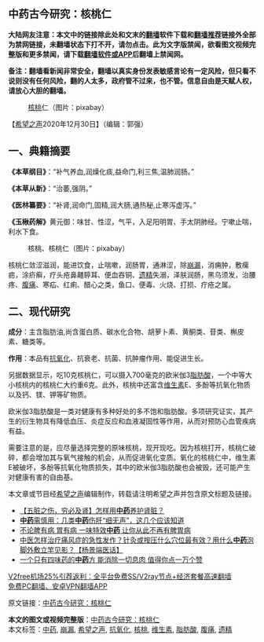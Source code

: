 <h2>中药古今研究：核桃仁</h2> <p class="notice"><b>大陆网友注意：本文中的链接除此处和文末的<a href="https://github.com/bannedbook/fanqiang" >翻墙</a>软件下载和<a href="https://github.com/killgcd/justmysocks/blob/master/README.md">翻墙推荐</a>链接外全部为禁网链接，未翻墙状态下打不开，请勿点击。此为文字版禁闻，欲看图文视频完整版和更多禁闻，请下载<a href="https://github.com/bannedbook/fanqiang">翻墙软件或APP</a>后翻墙上禁闻网。</p><p>备注：翻墙看新闻非常安全，翻墙以真实身份发表敏感言论有一定风险，但只看不说则没有任何风险，翻的人太多，政府管不过来，也不管。信息自由是天赋人权，请放心大胆的翻墙。</b></p>  <div class="entry"> <figure> <p><figcaption><a href="https://www.bannedbook.org/bnews/tag/%e6%a0%b8%e6%a1%83/" class="st_tag internal_tag" rel="tag" title="标签 核桃 下的日志">核桃</a>仁（图片：pixabay）</figcaption></figure> <p>【<span class='wp_keywordlink_affiliate'><a href="https://www.soundofhope.org" title="希望之声" target="_blank">希望之声</a></span>2020年12月30日】（编辑：郭强）</p> <h2>一、典籍摘要</h2> <p><strong>《本草纲目》</strong>：“补气养血,润燥化痰,益命门,利三焦,温肺润肠。”</p> <p><strong>《本草从新》</strong>：“治萎,强阴。”</p> <p><strong>《医林纂要》</strong>：“补肾,润命门,固精,润大肠,通热秘,止寒泻虚泻。”</p>  <p><strong>《玉楸药解》</strong>黄元御：味甘、性涩，气平，入足阳明胃、手太阴肺经。宁嗽止喘，利水下食。</p> <figure><figcaption>核桃、核桃仁（图片：pixabay）</figcaption></figure> <p>核桃仁敛涩滋润，能进饮食，止喘嗽，润肠胃，通淋涩，除<a href="https://www.bannedbook.org/bnews/tag/%E5%B4%A9%E6%BC%8F/" class="st_tag internal_tag" rel="tag" title="标签 崩漏 下的日志">崩漏</a>，消痈肿，敷瘰疬，涂疥癣，疗头疮鼻齄聤耳、便血吞铜、<a href="https://www.bannedbook.org/bnews/tag/%e9%81%97%e7%b2%be/" class="st_tag internal_tag" rel="tag" title="标签 遗精 下的日志">遗精</a>失溺，泽肤润肠，黑乌须发，治腰疼、<a href="https://www.bannedbook.org/bnews/tag/%e8%85%b9%e7%97%9b/" class="st_tag internal_tag" rel="tag" title="标签 腹痛 下的日志">腹痛</a>、寒疝、红痢、醋心之类，鱼口、便毒、火烧、打损、疔疮之属。</p> <h2>二、现代研究</h2> <p><strong>成分</strong>：主含脂肪油,尚含蛋白质、碳水化合物、胡萝卜素、黄酮类、苷类、槲皮素、糖类等。</p> <p><strong>作用</strong>：本品有<a href="https://www.bannedbook.org/bnews/tag/%E6%8A%97%E6%B0%A7%E5%8C%96/" class="st_tag internal_tag" rel="tag" title="标签 抗氧化 下的日志">抗氧化</a>、抗衰老、抗菌、抗肿瘤作用、能促进生长。</p>  <p>另据数据显示，吃10克核桃仁，可以摄入700毫克的欧米伽3<a href="https://www.bannedbook.org/bnews/tag/%E8%84%82%E8%82%AA%E9%85%B8/" class="st_tag internal_tag" rel="tag" title="标签 脂肪酸 下的日志">脂肪酸</a>，一个中等大小核桃内的核桃仁大约重6克。此外，核桃中还富含<a href="https://www.bannedbook.org/bnews/tag/%E7%BB%B4%E7%94%9F%E7%B4%A0/" class="st_tag internal_tag" rel="tag" title="标签 维生素 下的日志">维生素</a>E、多酚等抗氧化物质以及钙、镁、钾等矿物质。</p> <p>欧米伽3脂肪酸是一类对健康有多种好处的多不饱和脂肪酸。多项研究证实，其产生的衍生物具有降低血压、炎症反应和血液凝固性等作用，从而对预防心血管疾病有益。</p> <p>需要注意的是，应尽量选择完整的原味核桃，现开现吃。因为核桃打开，核桃仁破碎，都会增加其与氧气接触的机会，从而促进氧化变质。氧化的核桃仁中，维生素E被破坏，多酚等抗氧化物质损失，其中的欧米伽3脂肪酸也会被毁，还可能产生对健康有害的自由基。</p> <p>本文章或节目经<a href="https://www.bannedbook.org/bnews/tag/%e5%b8%8c%e6%9c%9b%e4%b9%8b%e5%a3%b0/" class="st_tag internal_tag" rel="tag" title="标签 希望之声 下的日志">希望之声</a>编辑制作，转载请注明希望之声并包含原文标题及链接。</p>  <ul class='op-related-articles' title='相关阅读'> <li><a href='https://www.bannedbook.org/bnews/comments/20201230/1457863.html' target='_blank'>【五脏之伤，穷必及肾】怎样用<b>中药</b>养护肾脏？</a></li> <li><a href='https://www.bannedbook.org/bnews/comments/20201227/1455961.html' target='_blank'><b>中药</b>需慎用：几类<b>中药</b>伤肝“细无声”，这几个应该知道</a></li> <li><a href='https://www.bannedbook.org/bnews/lifebaike/20201226/1455231.html' target='_blank'>不论脾有病 胃有病 一味特效<b>中药</b> 让你从此不再有脾胃病</a></li> <li><a href='https://www.bannedbook.org/bnews/bannedvideo/20201226/1455154.html' target='_blank'>中医怎样治疗痛风症的急性发作？针灸或按压什么穴位最有效？用什么<b>中药</b>泡脚外敷立竿见影？【杨景端医话】</a></li> <li><a href='https://www.bannedbook.org/bnews/health/20201221/1452141.html' target='_blank'>一个只有四味药的<b>中药</b>方 能消除一切息肉 值得你点一万个赞</a></li> </ul> <p class="texttj"> <a href="https://www.bannedbook.org/forum23/topic22702.html" target="_blank">V2free机场25%引荐返利：全平台免费SS/V2ray节点+经济套餐高速翻墙</a><br/> <a href="https://github.com/bannedbook/fanqiang/wiki/%E7%A6%81%E9%97%BB%E7%BD%91%E5%AE%89%E5%8D%93%E7%BF%BB%E5%A2%99%E6%96%B0%E9%97%BBAPP" target="_blank">免费PC翻墙、安卓VPN翻墙APP</a></p><p>原文链接：<a class="src_link"  href="https://www.soundofhope.org/post/458359" target="_blank">中药古今研究：核桃仁</a></p><a name='sharetosocial'></a>       <div><b>本文的图文或视频完整版</b>：<a href='https://www.bannedbook.org/bnews/comments/20201230/1457866.html'>中药古今研究：核桃仁</a></div>  </div><!--END ENTRY--> <div class="postfooter"> <div>本文标签：<a href="https://www.bannedbook.org/bnews/tag/%E4%B8%AD%E8%8D%AF/" rel="tag">中药</a>, <a href="https://www.bannedbook.org/bnews/tag/%E5%B4%A9%E6%BC%8F/" rel="tag">崩漏</a>, <a href="https://www.bannedbook.org/bnews/tag/%e5%b8%8c%e6%9c%9b%e4%b9%8b%e5%a3%b0/" rel="tag">希望之声</a>, <a href="https://www.bannedbook.org/bnews/tag/%E6%8A%97%E6%B0%A7%E5%8C%96/" rel="tag">抗氧化</a>, <a href="https://www.bannedbook.org/bnews/tag/%e6%a0%b8%e6%a1%83/" rel="tag">核桃</a>, <a href="https://www.bannedbook.org/bnews/tag/%E7%BB%B4%E7%94%9F%E7%B4%A0/" rel="tag">维生素</a>, <a href="https://www.bannedbook.org/bnews/tag/%E8%84%82%E8%82%AA%E9%85%B8/" rel="tag">脂肪酸</a>, <a href="https://www.bannedbook.org/bnews/tag/%e8%85%b9%e7%97%9b/" rel="tag">腹痛</a>, <a href="https://www.bannedbook.org/bnews/tag/%e9%81%97%e7%b2%be/" rel="tag">遗精</a></div>  </div><!--END POSTFOOTER--> 